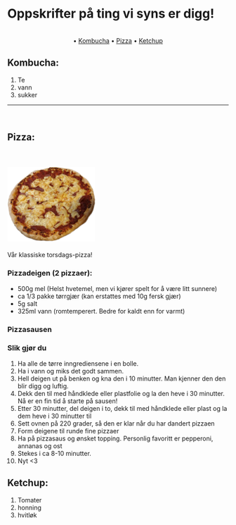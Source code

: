 # Oppskrifter på ting vi syns er digg!

<p align="center">
 <br>
 • <a href="#kombucha">Kombucha</a> • <a href="#pizza">Pizza</a> • <a href="#ketchup">Ketchup</a>
 <br>
</p>


## Kombucha:
1. Te
2. vann
3. sukker

<hr>
<br>

## Pizza:

<h2>
 <br>
<img src="images/pizza-no-gb.png" alt="Nydelig pizza" width="200" >
 <br>
</h2>

<p>
Vår klassiske torsdags-pizza!
</p>

### Pizzadeigen (2 pizzaer):
* 500g mel (Helst hvetemel, men vi kjører spelt for å være litt sunnere)
* ca 1/3 pakke tørrgjær (kan erstattes med 10g fersk gjær)
* 5g salt
* 325ml vann (romtemperert. Bedre for kaldt enn for varmt)

### Pizzasausen

### Slik gjør du
1. Ha alle de tørre inngrediensene i en bolle. 
2. Ha i vann og miks det godt sammen. 
3. Hell deigen ut på benken og kna den i 10 minutter. Man kjenner den den blir digg og luftig. 
4. Dekk den til med håndklede eller plastfolie og la den heve i 30 minutter. Nå er en fin tid å starte på sausen!
5. Etter 30 minutter, del deigen i to, dekk til med håndklede eller plast og la dem heve i 30 minutter til
6. Sett ovnen på 220 grader, så den er klar når du har dandert pizzaen
7. Form deigene til runde fine pizzaer 
8. Ha på pizzasaus og ønsket topping. Personlig favoritt er pepperoni, annanas og ost 
9. Stekes i ca 8-10 minutter. 
10. Nyt <3


## Ketchup:
1. Tomater
2. honning
3. hvitløk
